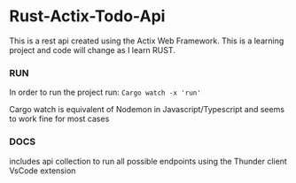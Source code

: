 # Rust-Actix-Todo-Api

This is a rest api created using the Actix Web Framework. This is a learning project and code will change as I learn RUST.

### RUN

In order to run the project run:
`Cargo watch -x 'run'`

Cargo watch is equivalent of Nodemon in Javascript/Typescript and seems to work fine for most cases 

### DOCS

includes api collection to run all possible endpoints using the Thunder client VsCode extension

